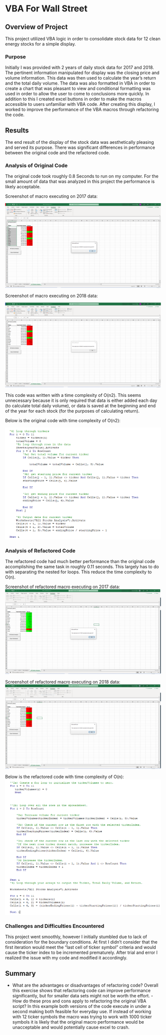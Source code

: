 # VBA For Wall Street

## Overview of Project

This project utilized VBA logic in order to consolidate stock data for 12 clean energy stocks for a simple display.

### Purpose
Initially I was provided with 2 years of daily stock data for 2017 and 2018. The pertinent information manipulated for display was the closing price and volume information. This data was then used to calculate the year’s return and the total daily volume. The data was also formatted in VBA in order to create a chart that was pleasant to view and conditional formatting was used in order to allow the user to come to conclusions more quickly. In addition to this I created excel buttons in order to make the macros accessible to users unfamiliar with VBA code. After creating this display, I worked to improve the performance of the VBA macros through refactoring the code.

## Results
The end result of the display of the stock data was aesthetically pleasing and served its purpose. There was significant differences in performance between the original code and the refactored code.

### Analysis of Original Code
The original code took roughly 0.8 Seconds to run on my computer. For the small amount of data that was analyzed in this project the performance is likely acceptable. 

Screenshot of macro executing on 2017 data:

![](Resources/All_Stocks_VBA_Challenge_2017.PNG)

Screenshot of macro executing on 2018 data:

![](Resources/All_Stocks_VBA_Challenge_2018.PNG)

This code was written with a time complexity of O(n2).  This seems unnecessary because it is only required that data is either added each day (to calculate total daily volume), or data is saved at the beginning and end of the year for each stock (for the purposes of calculating return). 

Below is the original code with time complexity of O(n2):

![](Resources/Original_Code.PNG)

### Analysis of Refactored Code
The refactored code had much better performance than the original code accomplishing the same task in roughly 0.11 seconds. This largely has to do with separating the nested for loops. This reduce the time complexity to O(n). 

Screenshot of refactored macro executing on 2017 data:
![](Resources/VBA_Challenge_2017.png)

Screenshot of refactored macro executing on 2018 data:
![](Resources/VBA_Challenge_2018.png)

Below is the refactored code with time complexity of O(n):
![](Resources/Refactored_Code.PNG)

### Challenges and Difficulties Encountered
This project went smoothly, however I initially stumbled due to lack of consideration for the boundary conditions. At first I didn’t consider that the first iteration would meet the “last cell of ticker symbol” criteria and would cause the ticker index to be incremented prematurely. After trial and error I realized the issue with my code and modified it accordingly.
## Summary

- What are the advantages or disadvantages of refactoring code?
Overall this exercise shows that refactoring code can improve performance significantly, but for smaller data sets might not be worth the effort. 
-How do these pros and cons apply to refactoring the original VBA script?
In this example both versions of the code execute in under a second making both feasible for everyday use. If instead of working with 12 ticker symbols the macro was trying to work with 1000 ticker symbols it is likely that the original macro performance would be unacceptable and would potentially cause excel to crash.
